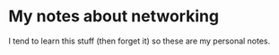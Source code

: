 # My notes about networking

I tend to learn this stuff (then forget it) so these are my personal notes.
